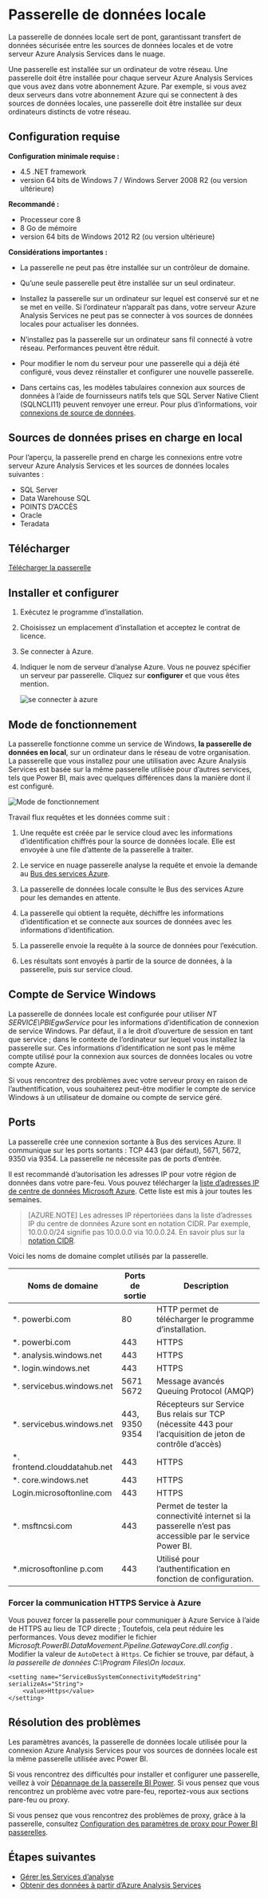 <properties
   pageTitle="Passerelle de données locale | Microsoft Azure"
   description="Une passerelle locale est nécessaire si votre serveur Analysis Services dans Azure doit se connecter aux sources de données locale."
   services="analysis-services"
   documentationCenter=""
   authors="minewiskan"
   manager="erikre"
   editor=""
   tags=""/>
<tags
   ms.service="analysis-services"
   ms.devlang="NA"
   ms.topic="article"
   ms.tgt_pltfrm="NA"
   ms.workload="na"
   ms.date="10/24/2016"
   ms.author="owend"/>

# <a name="on-premises-data-gateway"></a>Passerelle de données locale

La passerelle de données locale sert de pont, garantissant transfert de données sécurisée entre les sources de données locales et de votre serveur Azure Analysis Services dans le nuage.

Une passerelle est installée sur un ordinateur de votre réseau. Une passerelle doit être installée pour chaque serveur Azure Analysis Services que vous avez dans votre abonnement Azure. Par exemple, si vous avez deux serveurs dans votre abonnement Azure qui se connectent à des sources de données locales, une passerelle doit être installée sur deux ordinateurs distincts de votre réseau.

## <a name="requirements"></a>Configuration requise

**Configuration minimale requise :**

- 4.5 .NET framework
- version 64 bits de Windows 7 / Windows Server 2008 R2 (ou version ultérieure)

**Recommandé :**

- Processeur core 8
- 8 Go de mémoire
- version 64 bits de Windows 2012 R2 (ou version ultérieure)

**Considérations importantes :**

- La passerelle ne peut pas être installée sur un contrôleur de domaine.

- Qu’une seule passerelle peut être installée sur un seul ordinateur.

- Installez la passerelle sur un ordinateur sur lequel est conservé sur et ne se met en veille. Si l’ordinateur n’apparaît pas dans, votre serveur Azure Analysis Services ne peut pas se connecter à vos sources de données locales pour actualiser les données.

- N’installez pas la passerelle sur un ordinateur sans fil connecté à votre réseau. Performances peuvent être réduit.

- Pour modifier le nom du serveur pour une passerelle qui a déjà été configuré, vous devez réinstaller et configurer une nouvelle passerelle.

- Dans certains cas, les modèles tabulaires connexion aux sources de données à l’aide de fournisseurs natifs tels que SQL Server Native Client (SQLNCLI11) peuvent renvoyer une erreur. Pour plus d’informations, voir [connexions de source de données](analysis-services-datasource.md).

## <a name="supported-on-premises-data-sources"></a>Sources de données prises en charge en local
Pour l’aperçu, la passerelle prend en charge les connexions entre votre serveur Azure Analysis Services et les sources de données locales suivantes :

- SQL Server
- Data Warehouse SQL
- POINTS D’ACCÈS
- Oracle
- Teradata


## <a name="download"></a>Télécharger
 [Télécharger la passerelle](https://aka.ms/azureasgateway)


## <a name="install-and-configure"></a>Installer et configurer

1. Exécutez le programme d’installation.

2. Choisissez un emplacement d’installation et acceptez le contrat de licence.

3. Se connecter à Azure.

4. Indiquer le nom de serveur d’analyse Azure. Vous ne pouvez spécifier un serveur par passerelle. Cliquez sur **configurer** et que vous êtes mention.

    ![se connecter à azure](./media\analysis-services-gateway\aas-gateway-configure-server.png)


## <a name="how-it-works"></a>Mode de fonctionnement
La passerelle fonctionne comme un service de Windows, **la passerelle de données en local**, sur un ordinateur dans le réseau de votre organisation. La passerelle que vous installez pour une utilisation avec Azure Analysis Services est basée sur la même passerelle utilisée pour d’autres services, tels que Power BI, mais avec quelques différences dans la manière dont il est configuré.

![Mode de fonctionnement](./media/analysis-services-gateway/aas-gateway-how-it-works.png)

Travail flux requêtes et les données comme suit :

1.  Une requête est créée par le service cloud avec les informations d’identification chiffrés pour la source de données locale. Elle est envoyée à une file d’attente de la passerelle à traiter.

2.  Le service en nuage passerelle analyse la requête et envoie la demande au [Bus des services Azure](https://azure.microsoft.com/documentation/services/service-bus/).

3.  La passerelle de données locale consulte le Bus des services Azure pour les demandes en attente.

4.  La passerelle qui obtient la requête, déchiffre les informations d’identification et se connecte aux sources de données avec les informations d’identification.

5.  La passerelle envoie la requête à la source de données pour l’exécution.

6.  Les résultats sont envoyés à partir de la source de données, à la passerelle, puis sur service cloud.

## <a name="windows-service-account"></a>Compte de Service Windows

La passerelle de données locale est configurée pour utiliser *NT SERVICE\PBIEgwService* pour les informations d’identification de connexion de service Windows. Par défaut, il a le droit d’ouverture de session en tant que service ; dans le contexte de l’ordinateur sur lequel vous installez la passerelle sur. Ces informations d’identification ne sont pas le même compte utilisé pour la connexion aux sources de données locales ou votre compte Azure.  

Si vous rencontrez des problèmes avec votre serveur proxy en raison de l’authentification, vous souhaiterez peut-être modifier le compte de service Windows à un utilisateur de domaine ou compte de service géré.

## <a name="ports"></a>Ports

La passerelle crée une connexion sortante à Bus des services Azure. Il communique sur les ports sortants : TCP 443 (par défaut), 5671, 5672, 9350 via 9354.  La passerelle ne nécessite pas de ports d’entrée.

Il est recommandé d’autorisation les adresses IP pour votre région de données dans votre pare-feu. Vous pouvez télécharger la [liste d’adresses IP de centre de données Microsoft Azure](https://www.microsoft.com/download/details.aspx?id=41653). Cette liste est mis à jour toutes les semaines.

> [AZURE.NOTE]  Les adresses IP répertoriées dans la liste d’adresses IP du centre de données Azure sont en notation CIDR. Par exemple, 10.0.0.0/24 signifie pas 10.0.0.0 via 10.0.0.24. En savoir plus sur la [notation CIDR](http://whatismyipaddress.com/cidr).

Voici les noms de domaine complet utilisés par la passerelle.

|Noms de domaine|Ports de sortie|Description|
|---|---|---|
|*. powerbi.com|80|HTTP permet de télécharger le programme d’installation.|
|*. powerbi.com|443|HTTPS|
|*. analysis.windows.net|443|HTTPS|
|*. login.windows.net|443|HTTPS|
|*. servicebus.windows.net|5671 5672|Message avancés Queuing Protocol (AMQP)|
|*. servicebus.windows.net|443, 9350 9354|Récepteurs sur Service Bus relais sur TCP (nécessite 443 pour l’acquisition de jeton de contrôle d’accès)|
|*. frontend.clouddatahub.net|443|HTTPS|
|*. core.windows.net|443|HTTPS|
|Login.microsoftonline.com|443|HTTPS|
|*. msftncsi.com|443|Permet de tester la connectivité internet si la passerelle n’est pas accessible par le service Power BI.|
|*.microsoftonline p.com|443|Utilisé pour l’authentification en fonction de configuration.|


### <a name="forcing-https-communication-with-azure-service-bus"></a>Forcer la communication HTTPS Service à Azure

Vous pouvez forcer la passerelle pour communiquer à Azure Service à l’aide de HTTPS au lieu de TCP directe ; Toutefois, cela peut réduire les performances. Vous devez modifier le fichier *Microsoft.PowerBI.DataMovement.Pipeline.GatewayCore.dll.config* . Modifier la valeur de `AutoDetect` à `Https`. Ce fichier se trouve, par défaut, à *la passerelle de données C:\Program Files\On locaux*.

```
<setting name="ServiceBusSystemConnectivityModeString" serializeAs="String">
    <value>Https</value>
</setting>
```


## <a name="troubleshooting"></a>Résolution des problèmes
Les paramètres avancés, la passerelle de données locale utilisée pour la connexion Azure Analysis Services pour vos sources de données locale est la même passerelle utilisée avec Power BI.

Si vous rencontrez des difficultés pour installer et configurer une passerelle, veillez à voir [Dépannage de la passerelle BI Power](https://powerbi.microsoft.com/documentation/powerbi-gateway-onprem-tshoot/). Si vous pensez que vous rencontrez un problème avec votre pare-feu, reportez-vous aux sections pare-feu ou proxy.

Si vous pensez que vous rencontrez des problèmes de proxy, grâce à la passerelle, consultez [Configuration des paramètres de proxy pour Power BI passerelles](https://powerbi.microsoft.com/documentation/powerbi-gateway-proxy.md).

## <a name="next-steps"></a>Étapes suivantes
- [Gérer les Services d’analyse](analysis-services-manage.md)
- [Obtenir des données à partir d’Azure Analysis Services](analysis-services-connect.md)
